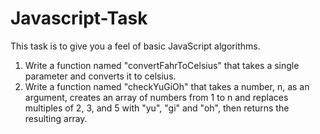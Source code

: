 # Javascript-Task
This task is to give you a feel of basic JavaScript algorithms.

1. Write a function named "convertFahrToCelsius" that takes a single parameter and converts it to celsius.
2. Write a function named "checkYuGiOh" that takes a number, n, as an argument, creates an array of numbers from 1 to n and replaces multiples of 2, 3, and 5 with "yu", "gi" and "oh", then returns the resulting array.
